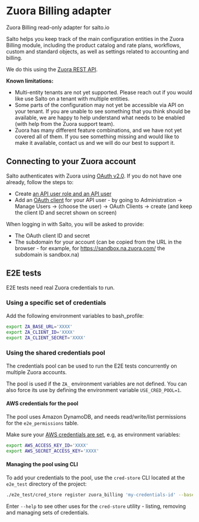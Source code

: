 # Zuora Billing adapter

Zuora Billing read-only adapter for salto.io

Salto helps you keep track of the main configuration entities in the Zuora Billing module, including the product catalog and rate plans, workflows, custom and standard objects, as well as settings related to accounting and billing.

We do this using the [Zuora REST API](https://www.zuora.com/developer/api-reference/).

**Known limitations:**
* Multi-entity tenants are not yet supported. Please reach out if you would like use Salto on a tenant with multiple entities.
* Some parts of the configuration may not yet be accessible via API on your tenant. If you are unable to see something that you think should be available, we are happy to help understand what needs to be enabled (with help from the Zuora support team).
* Zuora has many different feature combinations, and we have not yet covered all of them. If you see something missing and would like to make it available, contact us and we will do our best to support it.

## Connecting to your Zuora account
Salto authenticates with Zuora using [OAuth v2.0](https://www.zuora.com/developer/api-reference/#section/Authentication/OAuth-v2.0). If you do not have one already, follow the steps to:
- Create [an API user role and an API user](https://knowledgecenter.zuora.com/Billing/Tenant_Management/A_Administrator_Settings/Manage_Users/Create_an_API_User)
- Add an [OAuth client](https://knowledgecenter.zuora.com/Billing/Tenant_Management/A_Administrator_Settings/Manage_Users#Create_an_OAuth_Client_for_a_User) for your API user - by going to Administration -> Manage Users -> (choose the user) -> OAuth Clients -> create (and keep the client ID and secret shown on screen)

When logging in with Salto, you will be asked to provide:
- The OAuth client ID and secret
- The subdomain for your account (can be copied from the URL in the browser - for example, for https://sandbox.na.zuora.com/ the subdomain is sandbox.na)

## E2E tests

E2E tests need real Zuora credentials to run.

### Using a specific set of credentials

Add the following environment variables to bash_profile:
```bash
export ZA_BASE_URL='XXXX'
export ZA_CLIENT_ID='XXXX'
export ZA_CLIENT_SECRET='XXXX'
```

### Using the shared credentials pool

The credentials pool can be used to run the E2E tests concurrently on multiple Zuora accounts.

The pool is used if the `ZA_` environment variables are not defined. You can also force its use by defining the environment variable `USE_CRED_POOL=1`.

#### AWS credentials for the pool

The pool uses Amazon DynamoDB, and needs read/write/list permissions for the `e2e_permissions` table.

Make sure your [AWS credentials are set](https://docs.aws.amazon.com/cli/latest/userguide/cli-chap-configure.html), e.g, as environment variables:
```bash
export AWS_ACCESS_KEY_ID='XXXX'
export AWS_SECRET_ACCESS_KEY='XXXX'
```

#### Managing the pool using CLI

To add your credentials to the pool, use the `cred-store` CLI located at the `e2e_test` directory of the project:

```bash
./e2e_test/cred_store register zuora_billing 'my-credentials-id' --baseURL='https://rest.SANDBOX_SUBDOMAIN.zuora.com' --clientId='MYCLIENTID' --clientSecret='MYCLIENTSECRET'
```

Enter `--help` to see other uses for the `cred-store` utility - listing, removing and managing sets of credentials.
